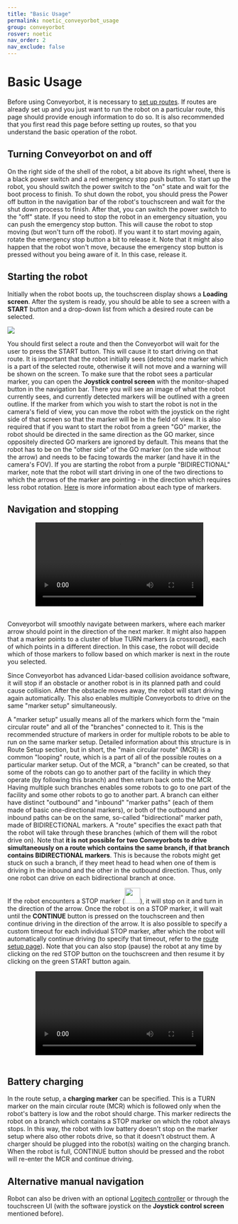 ```yaml
---
title: "Basic Usage"
permalink: noetic_conveyorbot_usage
group: conveyorbot
rosver: noetic
nav_order: 2
nav_exclude: false
---
```


# Basic Usage

Before using Conveyorbot, it is necessary to [set up routes](noetic_conveyorbot_setup). If routes are already set up and you just want to run the robot on a particular route, this page should provide enough information to do so. It is also recommended that you first read this page before setting up routes, so that you understand the basic operation of the robot.

## Turning Conveyorbot on and off

On the right side of the shell of the robot, a bit above its right wheel, there is a black power switch and a red emergency stop push button. To start up the robot, you should switch the power switch to the "on" state and wait for the boot process to finish.
To shut down the robot, you should press the Power off button in the navigation bar of the robot's touchscreen and wait for the shut down process to finish. After that, you can switch the power switch to the "off" state.
If you need to stop the robot in an emergency situation, you can push the emergency stop button. This will cause the robot to stop moving (but won't turn off the robot). If you want it to start moving again, rotate the emergency stop button a bit to release it. 
Note that it might also happen that the robot won't move, because the emergency stop button is pressed without you being aware of it. In this case, release it.

## Starting the robot

Initially when the robot boots up, the touchscreen display shows a **Loading screen**. After the system is ready, you should be able to see a screen with a **START** button and a drop-down list from which a desired route can be selected.

<img src="../../assets/breadcrumb/control_panel_screen.png" >

You should first select a route and then the Conveyorbot will wait for the user to press the START button. This will cause it to start driving on that route.
It is important that the robot initially sees (detects) one marker which is a part of the selected route, otherwise it will not move and a warning will be shown on the screen. To make sure that the robot sees a particular marker, you can open the **Joystick control screen** with the monitor-shaped button in the navigation bar. There you will see an image of what the robot currently sees, and currently detected markers will be outlined with a green outline. If the marker from which you wish to start the robot is not in the camera's field of view, you can move the robot with the joystick on the right side of that screen so that the marker will be in the field of view. It is also required that if you want to start the robot from a green "GO" marker, the robot should be directed in the same direction as the GO marker, since oppositely directed GO markers are ignored by default. This means that the robot has to be on the "other side" of the GO marker (on the side without the arrow) and needs to be facing towards the marker (and have it in the camera's FOV). If you are starting the robot from a purple "BIDIRECTIONAL" marker, note that the robot will start driving in one of the two directions to which the arrows of the marker are pointing - in the direction which requires less robot rotation. [Here](noetic_conveyorbot_fiducials) is more information about each type of markers.

## Navigation and stopping

<video style="display: block; margin-left: auto; margin-right: auto;" width="75%" controls autoplay>
  <source src="assets/breadcrumb/Ubiquity_Turn_Cutted.mov" type="video/mp4">
  Your browser does not support the video tag.
</video>

<br>

Conveyorbot will smoothly navigate between markers, where each marker arrow should point in the direction of the next marker. It might also happen that a marker points to a cluster of blue TURN markers (a crossroad), each of which points in a different direction. In this case, the robot will decide which of those markers to follow based on which marker is next in the route you selected.

Since Conveyorbot has advanced Lidar-based collision avoidance software, it will stop if an obstacle or another robot is in its planned path and could cause collision. After the obstacle moves away, the robot will start driving again automatically. This also enables multiple Conveyorbots to drive on the same "marker setup" simultaneously. 

A "marker setup" usually means all of the markers which form the "main circular route" and all of the "branches" connected to it. This is the recommended structure of markers in order for multiple robots to be able to run on the same marker setup. Detailed information about this structure is in Route Setup section, but in short, the "main circular route" (MCR) is a common "looping" route, which is a part of all of the possible routes on a particular marker setup. Out of the MCR, a "branch" can be created, so that some of the robots can go to another part of the facility in which they operate (by following this branch) and then return back onto the MCR. Having multiple such branches enables some robots to go to one part of the facility and some other robots to go to another part. 
A branch can either have distinct "outbound" and "inbound" "marker paths" (each of them made of basic one-directional markers), or both of the outbound and inbound paths can be on the same, so-called "bidirectional" marker path, made of BIDIRECTIONAL markers.
A "route" specifies the exact path that the robot will take through these branches (which of them will the robot drive on).
Note that **it is not possible for two Conveyorbots to drive simultaneously on a route which contains the same branch, if that branch contains BIDIRECTIONAL markers**. This is because the robots might get stuck on such a branch, if they meet head to head when one of them is driving in the inbound and the other in the outbound direction. Thus, only one robot can drive on each bidirectional branch at once.

If the robot encounters a STOP marker (<img src="assets/breadcrumb/stop_marker.jpg" alt="" width="35">), it will stop on it and turn in the direction of the arrow.
Once the robot is on a STOP marker, it will wait until the **CONTINUE** button is pressed on the touchscreen and then continue driving in the direction of the arrow. It is also possible to specify a custom timeout for each individual STOP marker, after which the robot will automatically continue driving (to specify that timeout, refer to the [route setup page](noetic_conveyorbot_setup)).
Note that you can also stop (pause) the robot at any time by clicking on the red STOP button on the touchscreen and then resume it by clicking on the green START button again.

<video style="display: block; margin-left: auto; margin-right: auto;" width="75%" controls autoplay>
  <source src="assets/breadcrumb/Ubiquity_Start_Stop.mov" type="video/mp4">
  Your browser does not support the video tag.
</video>

<br>

## Battery charging

In the route setup, a **charging marker** can be specified. This is a TURN marker on the main circular route (MCR) which is followed only when the robot's battery is low and the robot should charge. This marker redirects the robot on a branch which contains a STOP marker on which the robot always stops. In this way, the robot with low battery doesn't stop on the marker setup where also other robots drive, so that it doesn't obstruct them. A charger should be plugged into the robot(s) waiting on the charging branch. When the robot is full, CONTINUE button should be pressed and the robot will re-enter the MCR and continue driving.

## Alternative manual navigation

Robot can also be driven with an optional [Logitech controller](noetic_quick_keyboard_driving#using-the-optional-logitech-controller) or through the touchscreen UI (with the software joystick on the **Joystick control screen** mentioned before).